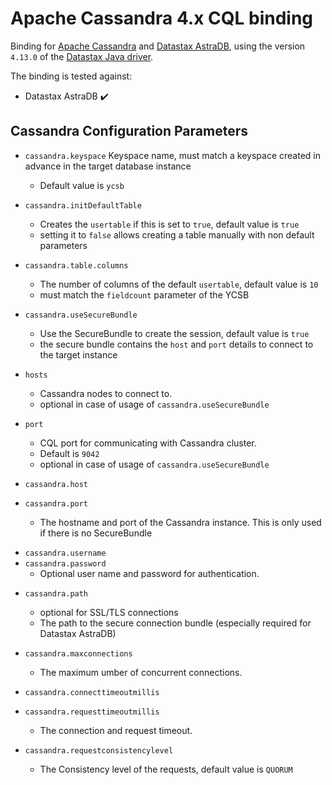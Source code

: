 <!--
Copyright (c) 2015 YCSB contributors. All rights reserved.

Licensed under the Apache License, Version 2.0 (the "License"); you
may not use this file except in compliance with the License. You
may obtain a copy of the License at

http://www.apache.org/licenses/LICENSE-2.0

Unless required by applicable law or agreed to in writing, software
distributed under the License is distributed on an "AS IS" BASIS,
WITHOUT WARRANTIES OR CONDITIONS OF ANY KIND, either express or
implied. See the License for the specific language governing
permissions and limitations under the License. See accompanying
LICENSE file.
-->

# Apache Cassandra 4.x CQL binding

Binding for [Apache Cassandra](https://cassandra.apache.org/_/index.html) and [Datastax AstraDB](https://www.datastax.com/), using the version `4.13.0` of the [Datastax Java driver](https://docs.datastax.com/en/developer/java-driver/4.13/).

The binding is tested against:
- Datastax AstraDB ✔️

## Cassandra Configuration Parameters

* `cassandra.keyspace`
  Keyspace name, must match a keyspace created in advance in the target database instance

  * Default value is `ycsb`

* `cassandra.initDefaultTable`
  * Creates the `usertable` if this is set to `true`, default value is `true`
  * setting it to `false` allows creating a table manually with non default parameters
    
* `cassandra.table.columns`
  * The number of columns of the default `usertable`, default value is `10`
  * must match the `fieldcount` parameter of the YCSB 
   
* `cassandra.useSecureBundle`
  - Use the SecureBundle to create the session, default value is `true`
  - the secure bundle contains the `host` and `port` details to connect to the target instance 

* `hosts` 
  * Cassandra nodes to connect to.
  * optional in case of usage of `cassandra.useSecureBundle`

* `port`
  * CQL port for communicating with Cassandra cluster.
  * Default is `9042`
  * optional in case of usage of `cassandra.useSecureBundle`



* `cassandra.host`
* `cassandra.port`
  - The hostname and port of the Cassandra instance. This is only used if there is no SecureBundle 
  
- `cassandra.username`
- `cassandra.password`
  - Optional user name and password for authentication. 


* `cassandra.path`
  * optional for SSL/TLS connections 
  * The path to the secure connection bundle (especially required for Datastax AstraDB)

* `cassandra.maxconnections`
  * The maximum umber of concurrent connections.
* `cassandra.connecttimeoutmillis`
* `cassandra.requesttimeoutmillis`
  * The connection and request timeout.

* `cassandra.requestconsistencylevel`
  - The Consistency level of the requests, default value is `QUORUM`



